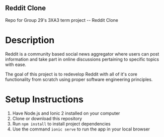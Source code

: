 
## Reddit Clone

Repo for Group 29's 3XA3 term project -- Reddit Clone

# Description
Reddit is a community based social news aggregator where users can post information and take part in online discussions pertaining to specific topics with ease.

The goal of this project is to redevelop Reddit with all  of it's core functionality from scratch using proper software engineering principles.

# Setup Instructions

1. Have Node.js and Ionic 2 installed on your computer
2. Clone or download this repository
3. Run `npm install` to install project dependencies
4. Use the command `ionic serve` to run the app in your local browser